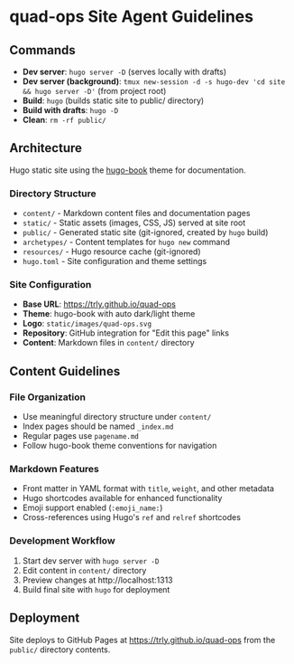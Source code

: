 # quad-ops Site Agent Guidelines

## Commands

- **Dev server**: `hugo server -D` (serves locally with drafts)
- **Dev server (background)**: `tmux new-session -d -s hugo-dev 'cd site && hugo server -D'` (from project root)
- **Build**: `hugo` (builds static site to public/ directory)  
- **Build with drafts**: `hugo -D`
- **Clean**: `rm -rf public/`

## Architecture

Hugo static site using the [hugo-book](https://github.com/alex-shpak/hugo-book) theme for documentation.

### Directory Structure

- `content/` - Markdown content files and documentation pages
- `static/` - Static assets (images, CSS, JS) served at site root
- `public/` - Generated static site (git-ignored, created by `hugo` build)
- `archetypes/` - Content templates for `hugo new` command
- `resources/` - Hugo resource cache (git-ignored)
- `hugo.toml` - Site configuration and theme settings

### Site Configuration

- **Base URL**: https://trly.github.io/quad-ops
- **Theme**: hugo-book with auto dark/light theme
- **Logo**: `static/images/quad-ops.svg`
- **Repository**: GitHub integration for "Edit this page" links
- **Content**: Markdown files in `content/` directory

## Content Guidelines

### File Organization
- Use meaningful directory structure under `content/`
- Index pages should be named `_index.md`
- Regular pages use `pagename.md`
- Follow hugo-book theme conventions for navigation

### Markdown Features
- Front matter in YAML format with `title`, `weight`, and other metadata
- Hugo shortcodes available for enhanced functionality
- Emoji support enabled (`:emoji_name:`)
- Cross-references using Hugo's `ref` and `relref` shortcodes

### Development Workflow
1. Start dev server with `hugo server -D`
2. Edit content in `content/` directory
3. Preview changes at http://localhost:1313
4. Build final site with `hugo` for deployment

## Deployment

Site deploys to GitHub Pages at https://trly.github.io/quad-ops from the `public/` directory contents.
